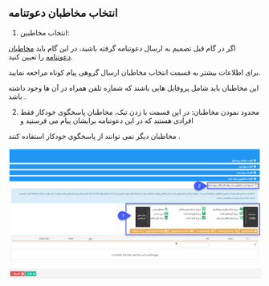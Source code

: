 ﻿## انتخاب مخاطبان دعوتنامه

1. انتخاب مخاطبین:

اگر در گام قبل تصمیم به ارسال دعوتنامه گرفته باشید، در این گام باید [مخاطبان دعوتنامه](https://github.com/1stco/PayamGostarDocs/blob/master/help%202.5.4/Marketing/moshtarak-abzar/gam%20se/select-Audience.md) را تعیین کنید.

برای اطلاعات بیشتر به قسمت انتخاب مخاطبان ارسال گروهی پیام کوتاه مراجعه نمایید.

این مخاطبان باید شامل پروفایل هایی باشند که شماره تلفن همراه در آن ها وجود داشته باشد .

2. محدود نمودن مخاطبان: در این قسمت با زدن تیک، مخاطبان پاسخگوی خودکار فقط افرادی هستند که در این دعوتنامه برایشان پیام می فرستید و

مخاطبان دیگر نمی توانند از پاسخگوی خودکار استفاده کنند .

![](advertising-sendingautoanswer-fourthstep.png)
